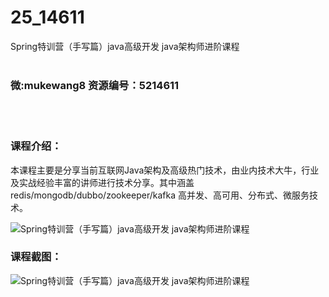 # 25_14611
Spring特训营（手写篇）java高级开发 java架构师进阶课程
<br/></br>
<h3>微:mukewang8 资源编号：5214611</h3>
<br/></br>
<h3>课程介绍：</h3>
<p>本课程主要是分享当前互联网Java架构及高级热门技术，由业内技术大牛，行业及实战经验丰富的讲师进行技术分享。其中涵盖redis/mongodb/dubbo/zookeeper/kafka 高并发、高可用、分布式、微服务技术。</p>
<p><img src="https://www.ko996.com/wp-content/uploads/img/2020/07/1-86-300x213.png" alt="Spring特训营（手写篇）java高级开发 java架构师进阶课程"></p>
<div class="info-desc">
<h3>课程截图：</h3>
<p><img src="https://www.ko996.com/wp-content/uploads/img/2020/07/2-86.png" alt="Spring特训营（手写篇）java高级开发 java架构师进阶课程"></p>


			
</div>
